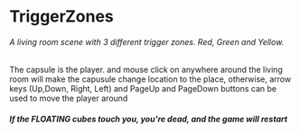 # TriggerZones
<h6> A living room scene with 3 different trigger zones. Red, Green and Yellow.</h6> 
<p> The capsule is the player. and mouse click on anywhere around the living room will make the capusule change location to the place, otherwise, 
arrow keys (Up,Down, Right, Left) and PageUp and PageDown buttons can be used to move the player around  </p>
<h5>If the FLOATING cubes touch you, you're dead, and the game will restart </h5>
